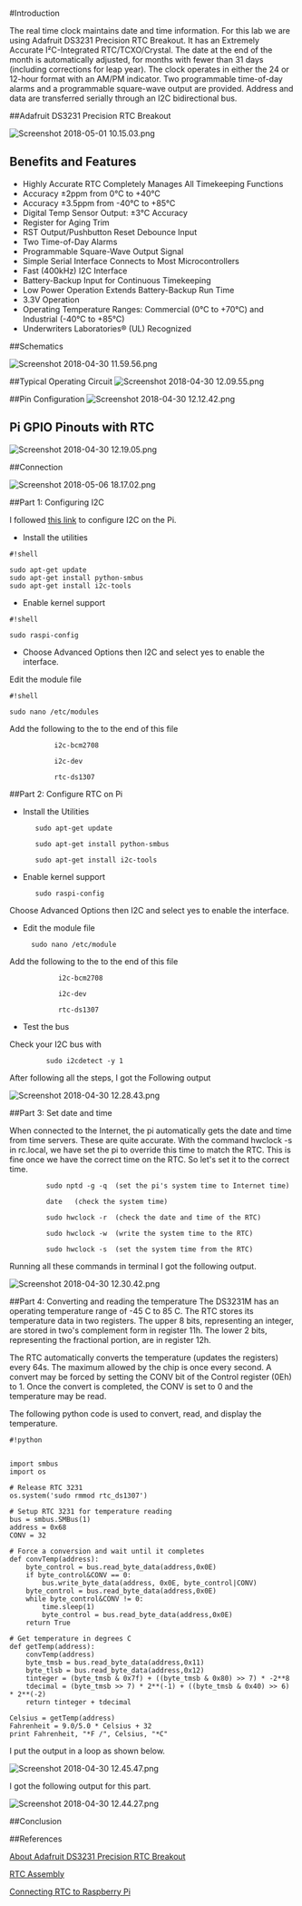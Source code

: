 #Introduction

The real time clock maintains date and time information. For this lab we are using Adafruit DS3231 Precision RTC Breakout. It has an Extremely Accurate I²C-Integrated RTC/TCXO/Crystal. The date at the end of the month is automatically adjusted, for months with fewer than 31 days (including corrections for leap year). The clock operates in either the 24 or 12-hour format with an AM/PM indicator. Two programmable time-of-day alarms and a programmable square-wave output are provided. Address and data are transferred serially through an I2C bidirectional bus.

##Adafruit DS3231 Precision RTC Breakout

![Screenshot 2018-05-01 10.15.03.png](https://bitbucket.org/repo/BgdaKR7/images/657605281-Screenshot%202018-05-01%2010.15.03.png)

## Benefits and Features 
* Highly Accurate RTC Completely Manages All Timekeeping Functions
* Accuracy ±2ppm from 0°C to +40°C
* Accuracy ±3.5ppm from -40°C to +85°C
* Digital Temp Sensor Output: ±3°C Accuracy
* Register for Aging Trim
* RST Output/Pushbutton Reset Debounce Input
* Two Time-of-Day Alarms
* Programmable Square-Wave Output Signal
* Simple Serial Interface Connects to Most Microcontrollers
* Fast (400kHz) I2C Interface
* Battery-Backup Input for Continuous Timekeeping
* Low Power Operation Extends Battery-Backup Run Time
* 3.3V Operation
* Operating Temperature Ranges: Commercial (0°C to +70°C) and Industrial (-40°C to +85°C)
* Underwriters Laboratories® (UL) Recognized

##Schematics

![Screenshot 2018-04-30 11.59.56.png](https://bitbucket.org/repo/BgdaKR7/images/1697195301-Screenshot%202018-04-30%2011.59.56.png)

##Typical Operating Circuit
![Screenshot 2018-04-30 12.09.55.png](https://bitbucket.org/repo/BgdaKR7/images/1266828269-Screenshot%202018-04-30%2012.09.55.png)

##Pin Configuration
![Screenshot 2018-04-30 12.12.42.png](https://bitbucket.org/repo/BgdaKR7/images/1255289002-Screenshot%202018-04-30%2012.12.42.png)

## Pi GPIO Pinouts with RTC
![Screenshot 2018-04-30 12.19.05.png](https://bitbucket.org/repo/BgdaKR7/images/3162830509-Screenshot%202018-04-30%2012.19.05.png)

##Connection

![Screenshot 2018-05-06 18.17.02.png](https://bitbucket.org/repo/BgdaKR7/images/2291408983-Screenshot%202018-05-06%2018.17.02.png)

##Part 1: Configuring I2C

I followed [this link](https://learn.adafruit.com/adafruits-raspberry-pi-lesson-4-gpio-setup/configuring-i2c
) to configure I2C on the Pi.


* Install the utilities
 

```
#!shell

sudo apt-get update
sudo apt-get install python-smbus
sudo apt-get install i2c-tools
```


* Enable kernel support

```
#!shell

sudo raspi-config
```

* Choose Advanced Options then I2C and select yes to enable the interface.

Edit the module file

```
#!shell

sudo nano /etc/modules
```

Add the following to the to the end of this file
           
               i2c-bcm2708

               i2c-dev

               rtc-ds1307
 


##Part 2: Configure RTC on Pi

* Install the Utilities
       
         sudo apt-get update

         sudo apt-get install python-smbus

         sudo apt-get install i2c-tools

* Enable kernel support
       
         sudo raspi-config

Choose Advanced Options then I2C and select yes to enable the interface.

* Edit the module file

        sudo nano /etc/module

Add the following to the to the end of this file

                i2c-bcm2708

                i2c-dev

                rtc-ds1307

* Test the bus

Check your I2C bus with
      
             sudo i2cdetect -y 1

After following all the steps, I got the Following output

![Screenshot 2018-04-30 12.28.43.png](https://bitbucket.org/repo/BgdaKR7/images/148155558-Screenshot%202018-04-30%2012.28.43.png)

##Part 3: Set date and time

When connected to the Internet, the pi automatically gets the date and time from time servers. These are quite accurate. With the command hwclock -s in rc.local, we have set the pi to override this time to match the RTC. This is fine once we have the correct time on the RTC. So let's set it to the correct time.

             sudo nptd -g -q  (set the pi's system time to Internet time)

             date   (check the system time)

             sudo hwclock -r  (check the date and time of the RTC)

             sudo hwclock -w  (write the system time to the RTC)

             sudo hwclock -s  (set the system time from the RTC)

Running all these commands in terminal I got the following output.

![Screenshot 2018-04-30 12.30.42.png](https://bitbucket.org/repo/BgdaKR7/images/2390713276-Screenshot%202018-04-30%2012.30.42.png)

##Part 4: Converting and reading the temperature
The DS3231M has an operating temperature range of -45 C to 85 C. The RTC stores its temperature data in two registers. The upper 8 bits, representing an integer, are stored in two's complement form in register 11h. The lower 2 bits, representing the fractional portion, are in register 12h.

The RTC automatically converts the temperature (updates the registers) every 64s. The maximum allowed by the chip is once every second. A convert may be forced by setting the CONV bit of the Control register (0Eh) to 1. Once the convert is completed, the CONV is set to 0 and the temperature may be read.

The following python code is used to convert, read, and display the temperature.


```
#!python


import smbus
import os

# Release RTC 3231
os.system('sudo rmmod rtc_ds1307')

# Setup RTC 3231 for temperature reading
bus = smbus.SMBus(1)
address = 0x68
CONV = 32

# Force a conversion and wait until it completes
def convTemp(address):
    byte_control = bus.read_byte_data(address,0x0E)
    if byte_control&CONV == 0:
        bus.write_byte_data(address, 0x0E, byte_control|CONV)
    byte_control = bus.read_byte_data(address,0x0E)
    while byte_control&CONV != 0:
        time.sleep(1)
        byte_control = bus.read_byte_data(address,0x0E)
    return True

# Get temperature in degrees C
def getTemp(address):
    convTemp(address)
    byte_tmsb = bus.read_byte_data(address,0x11)
    byte_tlsb = bus.read_byte_data(address,0x12)
    tinteger = (byte_tmsb & 0x7f) + ((byte_tmsb & 0x80) >> 7) * -2**8
    tdecimal = (byte_tmsb >> 7) * 2**(-1) + ((byte_tmsb & 0x40) >> 6) * 2**(-2)
    return tinteger + tdecimal

Celsius = getTemp(address)
Fahrenheit = 9.0/5.0 * Celsius + 32
print Fahrenheit, "*F /", Celsius, "*C"
```

I put the output in a loop as shown below. 

![Screenshot 2018-04-30 12.45.47.png](https://bitbucket.org/repo/BgdaKR7/images/1514071297-Screenshot%202018-04-30%2012.45.47.png)

I got the following output for this part.

![Screenshot 2018-04-30 12.44.27.png](https://bitbucket.org/repo/BgdaKR7/images/2417480648-Screenshot%202018-04-30%2012.44.27.png)

##Conclusion





##References

[About Adafruit DS3231 Precision RTC Breakout](https://cdn-shop.adafruit.com/product-files/3013/DS3231.pdf)

[RTC Assembly](https://learn.adafruit.com/adafruit-ds3231-precision-rtc-breakout/assembly)

[Connecting RTC to Raspberry Pi](http://www.intellamech.com/RaspberryPi-projects/rpi_RTCds3231)